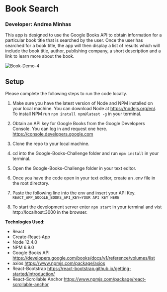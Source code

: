 # Book Search

### Developer: Andrea Minhas

This app is designed to use the Google Books API to obtain information for a particular book title that is searched by the user. Once the user has searched for a book title, the app will then display a list of results which will include the book title, author, publishing company, a short description and a link to learn more about the book.

![Book-Demo-4](https://user-images.githubusercontent.com/44379703/60147867-9870e400-9794-11e9-9e34-7baaeb0e8e11.gif)

## Setup

Please complete the following steps to run the code locally.

1. Make sure you have the latest version of Node and NPM installed on your local machine. You can download Node at https://nodejs.org/en/. To install NPM run `npm install npm@latest -g` in your terminal.

2. Obtain an API key for Google Books from the Google Developers Console. You can log in and request one here. https://console.developers.google.com

3. Clone the repo to your local machine.

4. cd into the Google-Books-Challenge folder and run `npm install` in your terminal.

5. Open the Google-Books-Challenge folder in your text editor.

6. Once you have the code open in your text editor, create an .env file in the root directory.

7. Paste the following line into the env and insert your API Key.
   `REACT_APP_GOOGLE_BOOKS_API_KEY=YOUR API KEY HERE`

8. To start the development server enter `npm start` in your terminal and vist http://localhost:3000 in the browser.

**Technlogies Used:**

- React
- Create-React-App
- Node 12.4.0
- NPM 6.9.0
- Google Books API https://developers.google.com/books/docs/v1/reference/volumes/list
- axios https://www.npmjs.com/package/axios
- React-Bootstrap https://react-bootstrap.github.io/getting-started/introduction/
- React-Scrollable Anchor https://www.npmjs.com/package/react-scrollable-anchor
